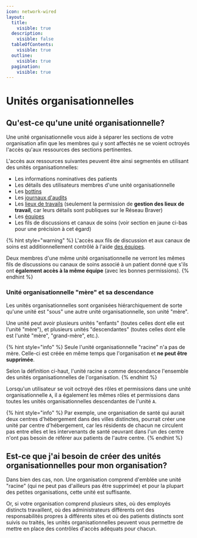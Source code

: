 ```yaml
---
icon: network-wired
layout:
  title:
    visible: true
  description:
    visible: false
  tableOfContents:
    visible: true
  outline:
    visible: true
  pagination:
    visible: true
---
```


# Unités organisationnelles

## Qu'est-ce qu'une unité organisationnelle?

Une unité organisationnelle vous aide à séparer les sections de votre organisation afin que les membres qui y sont affectés ne se voient octroyés l'accès qu'aux ressources des sections pertinentes.

L'accès aux ressources suivantes peuvent être ainsi segmentés en utilisant des unités organisationnelles:

* Les informations nominatives des patients
* Les détails des utilisateurs membres d'une unité organisationnelle
* Les [bottins](../bottins.md)
* Les [journaux d'audits](../journaux-daudit.md)
* Les [lieux de travails](../lieux-de-travail/) (seulement la permission de **gestion des lieux de travail**, car leurs détails sont publiques sur le Réseau Braver)
* Les [équipes](../equipes/)
* Les fils de discussions et canaux de soins (voir section en jaune ci-bas pour une précision à cet égard)

{% hint style="warning" %}
L'accès aux fils de discussion et aux canaux de soins est additionnellement contrôlé à l'aide [des équipes](../equipes/).&#x20;

Deux membres d'une même unité organisationnelle ne verront les mêmes fils de discussions ou canaux de soins associé à un patient donné que s'ils ont **également accès à la même équipe** (avec les bonnes permissions).
{% endhint %}

### Unité organisationnelle "mère" et sa descendance

Les unités organisationnelles sont organisées hiérarchiquement de sorte qu'une unité est "sous" une autre unité organisationnelle, son unité "mère".&#x20;

Une unité peut avoir plusieurs unités "enfants" (toutes celles dont elle est l'unité "mère"), et plusieurs unités "descendantes" (toutes celles dont elle est l'unité "mère", "grand-mère", etc.).

{% hint style="info" %}
Seule l'unité organisationnelle "racine" n'a pas de mère. Celle-ci est créée en même temps que l'organisation et **ne peut être supprimée**.

Selon la définition ci-haut, l'unité racine a comme descendance l'ensemble des unités organisationnelles de l'organisation.
{% endhint %}

Lorsqu'un utilisateur se voit octroyé des rôles et permissions dans une unité organisationnelle `A`, il a également les mêmes rôles et permissions dans toutes les unités organisationnelles descendantes de l'unité `A`.

{% hint style="info" %}
Par exemple, une organisation de santé qui aurait deux centres d'hébergement dans des villes distinctes, pourrait créer une unité par centre d'hébergement, car les résidents de chacun ne circulent pas entre elles et les intervenants de santé oeuvrant dans l'un des centre n'ont pas besoin de référer aux patients de l'autre centre.
{% endhint %}

## Est-ce que j'ai besoin de créer des unités organisationnelles pour mon organisation?

Dans bien des cas, non. Une organisation comprend d'emblée une unité "racine" (qui ne peut pas d'ailleurs pas être supprimée) et pour la plupart des petites organisations, cette unité est suffisante.

Or, si votre organisation comprend plusieurs sites, où des employés distincts travaillent, où des administrateurs différents ont des responsabilités propres à différents sites et où des patients distincts sont suivis ou traités, les unités organisationnelles peuvent vous permettre de mettre en place des contrôles d'accès adéquats pour chacun.
